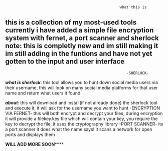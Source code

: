                                                        what this is
this is a collection of my most-used tools currently i have added a simple file encryption system with fernet, a port scanner and sherlock
note: this is completly new and im still making it im still adding in the funtions and have not yet gotten to the input and user interface
--

                                                          -SHERLOCK-
***what is sherlock***: this tool allows you to hunt down social media users via their username, this will look on many social media platforms for that user name and  return what users it found

***about***: this will download and install(if not already done) the sherlock tool and execute it, it will ask for the username you want to hunt
                                                      -ENCRYPTION VIA FERNET-
this will both encrypt and decrypt your files, during encryption it will provide a filekey.key file which will contain your key, you require the
key to decrypt the file, it uses the cryptography library 
                                                         -PORT SCANNER-
its a port scanner it does what the name says! it scans a network for open ports and displays them

********************************************************************WILL ADD MORE SOON************************************************************************
